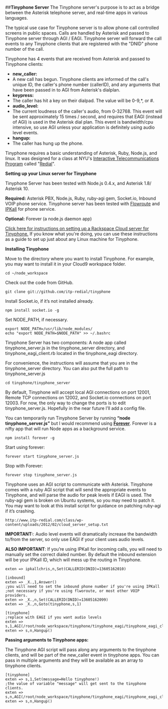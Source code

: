 ##**Tinyphone Server**
The Tinyphone server's purpose is to act as a bridge between the Asterisk telephone server, and real-time apps in various languages.

The typical use case for Tinyphone server is to allow phone call controlled screens in public spaces.  Calls are handled by Asterisk and passed to Tinyphone server through AGI / EAGI.  Tinyphone server will forward the call events to any Tinyphone clients that are registered with the "DNID" phone number of the call.

Tinyphone has 4 events that are received from Asterisk and passed to Tinyphone clients:
 - **new_caller:**
  - A new call has begun.  Tinyphone clients are informed of the call's unique ID, the caller's phone number (callerID), and any arguments that have been passed in to AGI from Asterisk's dialplan.
 - **keypress:**
  - The caller has hit a key on their dialpad.  The value will be 0-9,*, or #.
 - **audio_level:**
  - The current loudness of the caller's audio, from 0-32768.  This event will be sent approximately 15 times / second, and requires that EAGI (instead of AGI) is used in the Asterisk dial plan.  This event is bandwidth/cpu intensive, so use AGI unless your application is definitely using audio level events.
 - **hangup:**
  - The caller has hung up the phone.

Tinyphone requires a basic understanding of Asterisk, Ruby, Node.js, and linux.  It was designed for a class at NYU's [Interactive Telecommunications Program][1] called "[Redial][2]". 

**Setting up your Linux server for Tinyphone**

Tinyphone Server has been tested with Node.js 0.4.x, and Asterisk 1.8/ Asterisk 10.

**Required:** Asterisk PBX, Node.js, Ruby, ruby-agi gem, Socket.io, Inbound VOIP phone service.  Tinyphone server has been tested with [Flowroute](http://www.flowroute.com) and [IPKall](http://ipkall.com) for phone service.

**Optional:** Forever (a node.js daemon app) 

[Click here for instructions on setting up a Rackspace Cloud server for Tinyphone.](http://www.itp-redial.com/class/weekly-notes/week-7-notes/asterisk-on-rackspace-cloud)  If you know what you're doing, you can use these instructions as a guide to set up just about any Linux machine for Tinyphone.

**Installing Tinyphone**

Move to the directory where you want to install Tinyphone. For example, you may want to install it in your Cloud9 workspace folder.

    cd ~/node_workspace
Check out the code from GitHub.

    git clone git://github.com/itp-redial/tinyphone
Install Socket.io, if it’s not installed already.

    npm install socket.io -g
Set NODE_PATH, if necessary.

    export NODE_PATH=/usr/lib/node_modules/
    echo "export NODE_PATH=$NODE_PATH" >> ~/.bashrc
Tinyphone Server has two components: A node app called tinyphone\_server.js in the tinyphone\_server directory, and tinyphone\_eagi\_client.rb located in the tinyphone_eagi directory.

For convenience, the instructions will assume that you are in the tinyphone\_server directory. You can also put the full path to tinyphone\_server.js

    cd tinyphone/tinyphone_server
By default, Tinyphone will accept local AGI connections on port 12001, Remote TCP connections on 12002, and Socket.io connections on port 12003. For now, the only way to change the ports is to edit tinyphone_server.js. Hopefully in the near future I’ll add a config file.

You can temporarily run Tinyphone Server by running **“node tinyphone_server.js”** but I would recommend using [**Forever**](https://github.com/nodejitsu/forever). Forever is a nifty app that will run Node apps as a background service.

    npm install forever -g

Start using forever:

    forever start tinyphone_server.js

Stop with Forever:

    forever stop tinyphone_server.js

Tinyphone uses an AGI script to communicate with Asterisk. Tinyphone comes with a ruby AGI script that will send the appropriate events to Tinyphone, and will parse the audio for peak levels if EAGI is used.
The ruby-agi gem is broken on Ubuntu systems, so you may need to patch it. You may want to look at this install script for guidance on patching ruby-agi if it’s crashing.

    http://www.itp-redial.com/class/wp-content/uploads/2012/02/cloud_server_setup.txt

**IMPORTANT:**: Audio level events will dramatically increase the bandwidth to/from the server, so only use EAGI if your client uses audio levels.

**ALSO IMPORTANT**: If you’re using IPKall for incoming calls, you will need to manually set the correct dialed number.  By default the inbound extension will be your IPKall ID, which will mess up the routing in Tinyphone.

    exten => ipkallchris,n,Set(CALLERID(DNID)=13605162010)
 
    [inbound]
    exten => _X.,1,Answer()
    ;you will need to set the inbound phone number if you're using IPKall
    ;not necessary if you're using flworoute, or most other VOIP providers.
    exten => _X.,n,Set(CALLERID(DNID)=13605162099)
    exten => _X.,n,Goto(tinyphone,s,1)
    
    [tinyphone]
    ;replace with EAGI if you want audio levels
    exten => s,1,AGI(/root/node_workspace/tinyphone/tinyphone_eagi/tinyphone_eagi_client.rb)
    exten => s,n,Hangup()


**Passing arguments to Tinyphone apps:**

The Tinyphone AGI script will pass along any arguments to the tinyphone clients, and will be part of the new_caller event in tinyphone apps.  You can pass in multiple arguments and they will be available as an array to tinyphone clients.

    [tinyphone]
    exten => s,1,Set(message=Hello tinyphone!)
    ;the value of variable "message" will get sent to the tinyphone clients.
    exten => s,n,AGI(/root/node_workspace/tinyphone/tinyphone_eagi/tinyphone_eagi_client.rb,${message})
    exten => s,n,Hangup()

  [1]: http://itp.nyu.edu
  [2]: http://www.itp-redial.com